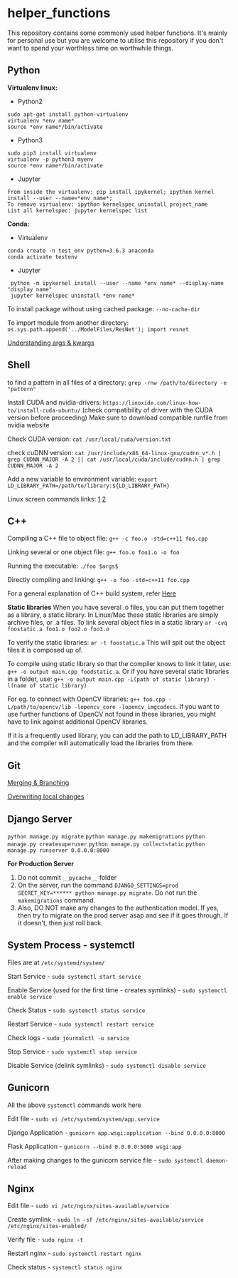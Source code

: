 # helper_functions
This repository contains some commonly used helper functions. It's mainly for personal use but you are welcome to utilise this repository if you don't want to spend your worthless time on worthwhile things.

## Python
**Virtualenv linux:**
- Python2
```
sudo apt-get install python-virtualenv
virtualenv *env name*
source *env name*/bin/activate
```
- Python3
```
sudo pip3 install virtualenv 
virtualenv -p python3 myenv
source *env name*/bin/activate
```
- Jupyter
```
From inside the virtualenv: pip install ipykernel; ipython kernel install --user --name=*env name*;
To remove virtualenv: ipython kernelspec uninstall project_name
List all kernelspec: jupyter kernelspec list
```

**Conda:**
- Virtualenv
```
conda create -n test_env python=3.6.3 anaconda
conda activate testenv
```
- Jupyter
```
 python -m ipykernel install --user --name *env name* --display-name "display name"
 jupyter kernelspec uninstall *env name*
```

To install package without using cached package: `--no-cache-dir`

To import module from another directory: `os.sys.path.append('../ModelFiles/ResNet'); import resnet`

[Understanding args & kwargs](https://www.digitalocean.com/community/tutorials/how-to-use-args-and-kwargs-in-python-3)

## Shell
to find a pattern in all files of a directory: ` grep -rnw /path/to/directory -e "pattern" `

Install CUDA and nvidia-drivers: `https://linoxide.com/linux-how-to/install-cuda-ubuntu/` (check compatibility of driver with the CUDA version before proceeding) Make sure to download compatible runfile from nvidia website

Check CUDA version: `cat /usr/local/cuda/version.txt`

check cuDNN version: `cat /usr/include/x86_64-linux-gnu/cudnn_v*.h | grep CUDNN_MAJOR -A 2 || cat /usr/local/cuda/include/cudnn.h | grep CUDNN_MAJOR -A 2`

Add a new variable to environment variable: `export LD_LIBRARY_PATH=/path/to/library:${LD_LIBRARY_PATH}`

Linux screen commands links: [1](https://kb.iu.edu/d/acuy) [2](https://www.tecmint.com/screen-command-examples-to-manage-linux-terminals/)
## C++
Compiling a C++ file to object file: `g++ -c foo.o -std=c++11 foo.cpp`

Linking several or one object file: `g++ foo.o foo1.o -o foo`

Running the executable: `./foo $args$`

Directly compiling and linking: `g++ -o foo -std=c++11 foo.cpp`

For a general explanation of C++ build system, refer [Here](https://gist.github.com/gubatron/32f82053596c24b6bec6)

**Static libraries**
When you have several .o files, you can put them together as a library, a static library. In Linux/Mac these static libraries are simply archive files, or .a files. To link several object files in a static library `ar -cvq foostatic.a foo1.o foo2.o foo3.o`

To verify the static libraries: `ar -t foostatic.a`  This will spit out the object files it is composed up of.

To compile using static library so that the compiler knows to link it later, use: `g++ -o output main.cpp foodstatic.a`. Or if you have several static libraries in a folder, use: `g++ -o output main.cpp -L(path of static library) -l(name of static library)`

For eg. to connect with OpenCV libraries: `g++ foo.cpp -L/path/to/opencv/lib -lopencv_core -lopencv_imgcodecs`. If you want to use further functions of OpenCV not found in these libraries, you might have to link against additional OpenCV libraries.

If it is a frequently used library, you can add the path to LD_LIBRARY_PATH and the compiler will automatically load the libraries from there.

## Git
[Merging & Branching](https://git-scm.com/book/en/v2/Git-Branching-Basic-Branching-and-Merging)

[Overwriting local changes](https://stackoverflow.com/questions/1125968/how-do-i-force-git-pull-to-overwrite-local-files)

## Django Server
`python manage.py migrate`
`python manage.py makemigrations`
`python manage.py createsuperuser`
`python manage.py collectstatic`
`python manage.py runserver 0.0.0.0:8000`

**For Production Server**
1. Do not commit `__pycache__` folder
2. On the server, run the command `DJANGO_SETTINGS=prod SECRET_KEY=****** python manage.py migrate`. Do not run the `makemigrations` command.
3. Also, DO NOT make any changes to the authentication model. If yes, then try to migrate on the prod server asap and see if it goes through. If it doesn't, then just roll back.

## System Process - systemctl

Files are at `/etc/systemd/system/`

Start Service - `sudo systemctl start service`

Enable Service (used for the first time - creates symlinks) - `sudo systemctl enable service`

Check Status - `sudo systemctl status service`

Restart Service - `sudo systemctl restart service`

Check logs - `sudo journalctl -u service`

Stop Service - `sudo systemctl stop service`

Disable Service (delink symlinks) - `sudo systemctl disable service`


## Gunicorn

All the above `systemctl` commands work here

Edit file - `sudo vi /etc/systemd/system/app.service`

Django Application - `gunicorn app.wsgi:application --bind 0.0.0.0:8000`

Flask Application - `gunicorn --bind 0.0.0.0:5000 wsgi:app`

After making changes to the gunicorn service file - `sudo systemctl daemon-reload`

## Nginx

Edit file - `sudo vi /etc/nginx/sites-available/service`

Create symlink - `sudo ln -sf /etc/nginx/sites-available/service /etc/nginx/sites-enabled/`

Verify file - `sudo nginx -t`

Restart nginx - `sudo systemctl restart nginx`

Check status - `systemctl status nginx`
